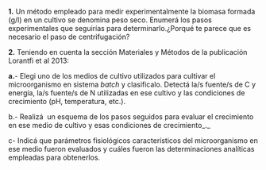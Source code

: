 **1.** Un método empleado para medir experimentalmente la biomasa formada (g/l) en un cultivo se denomina peso seco. Enumerá los pasos experimentales que seguirías para determinarlo.¿Porqué te parece que es necesario el paso de centrifugación?

**2.** Teniendo en cuenta la sección Materiales y Métodos de la publicación Lorantfi et al 2013:   

**a.**- Elegi uno de los medios de cultivo utilizados para cultivar el microorganismo en sistema _batch_ y clasificalo. Detectá la/s fuente/s de C y energía, la/s fuente/s de N utilizadas en ese cultivo y las condiciones de crecimiento (pH, temperatura, etc.).

b.- Realizá  un esquema de los pasos seguidos para evaluar el crecimiento en ese medio de cultivo y esas condiciones de crecimiento_._ 

c- Indicá que parámetros fisiológicos característicos del microorganismo en ese medio fueron evaluados y cuáles fueron las determinaciones analíticas empleadas para obtenerlos.
